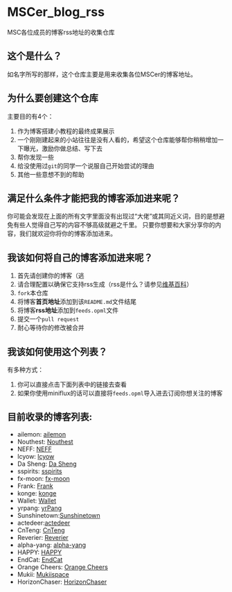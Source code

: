 # MSCer_blog_rss
MSC各位成员的博客rss地址的收集仓库

## 这个是什么？
如名字所写的那样，这个仓库主要是用来收集各位MSCer的博客地址。

## 为什么要创建这个仓库

主要目的有4个：

1. 作为博客搭建小教程的最终成果展示
2. 一个刚刚建起来的小站往往是没有人看的，希望这个仓库能够帮你稍稍增加一下曝光，激励你做总结、写下去
3. 帮你发现一些
4. 给没使用过`git`的同学一个说服自己开始尝试的理由
5. 其他一些意想不到的帮助

## 满足什么条件才能把我的博客添加进来呢？

你可能会发现在上面的所有文字里面没有出现过“大佬”或其同近义词，目的是想避免有些人觉得自己写的内容不够高级就避之千里。
只要你想要和大家分享你的内容，我们就欢迎你将你的博客添加进来。

## 我该如何将自己的博客添加进来呢？

1. 首先请创建你的博客（逃
2. 请合理配置以确保它支持rss生成（rss是什么？请参见[维基百科](https://en.wikipedia.org/wiki/RSS)）
3. `fork`本仓库
4. 将博客**首页地址**添加到该`README.md`文件结尾
5. 将博客**rss地址**添加到`feeds.opml`文件
6. 提交一个`pull request`
7. 耐心等待你的修改被合并

## 我该如何使用这个列表？

有多种方式：

1. 你可以直接点击下面列表中的链接去查看
2. 如果你使用miniflux的话可以直接将`feeds.opml`导入进去订阅你想关注的博客


## 目前收录的博客列表:

- ailemon: [ailemon](https://blog.ailemon.me/)
- Nouthest: [Nouthest](https://blog.dapaostudio.com/)
- NEFF: [NEFF](https://blog.neffhzw.com/)
- lcyow: [lcyow](https://blog.lcyown.cn/)
- Da Sheng: [Da Sheng](https://blog.cssun.xyz/)
- sspirits: [sspirits](https://blog.sspirits.top/)
- fx-moon: [fx-moon](https://www.git.moe/)
- Frank: [Frank](https://blog.frankli.site/)
- konge: [konge](https://konge.pw)
- Wallet: [Wallet](39.105.105.208)
- yrpang: [yrPang](https://blog.yrpang.com/)
- Sunshinetown:[Sunshinetown](http://ti.jiashang.ga/)
- actedeer:[actedeer](https://blog.acteder.cn/)
- CnTeng: [CnTeng](https://cnteng.github.io)
- Reverier: [Reverier](https://www.wootec.top/)
- alpha-yang: [alpha-yang](https://alpha-yang.github.io/)
- HAPPY: [HAPPY](http://happyers.top)
- EndCat: [EndCat](https://endcat.cn/kanna/)
- Orange Cheers: [Orange Cheers](https://honoka.tech)
- Mukii: [Mukiispace](https://mukiispace.tk)
- HorizonChaser: [HorizonChaser](https://horizonchaser.github.io/)
